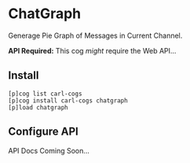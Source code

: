 # ChatGraph

Generage Pie Graph of Messages in Current Channel.

**API Required:** This cog _might_ require the Web API...

## Install

```
[p]cog list carl-cogs
[p]cog install carl-cogs chatgraph
[p]load chatgraph
```

## Configure API

API Docs Coming Soon...

